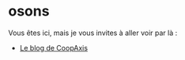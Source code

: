 # osons

Vous êtes ici, mais je vous invites à aller voir par là : 
 - [Le blog de CoopAxis](http://blog.coopaxis.fr/)
